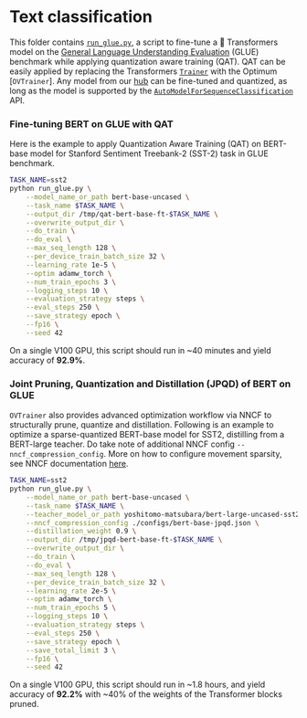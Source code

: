<!---
Copyright 2023 The HuggingFace Team. All rights reserved.

Licensed under the Apache License, Version 2.0 (the "License");
you may not use this file except in compliance with the License.
You may obtain a copy of the License at

    http://www.apache.org/licenses/LICENSE-2.0

Unless required by applicable law or agreed to in writing, software
distributed under the License is distributed on an "AS IS" BASIS,
WITHOUT WARRANTIES OR CONDITIONS OF ANY KIND, either express or implied.
See the License for the specific language governing permissions and
limitations under the License.
-->

# Text classification

This folder contains [`run_glue.py`](https://github.com/huggingface/optimum/blob/main/examples/openvino/text-classification/run_glue.py), a script to fine-tune a 🤗 Transformers model on the [General Language Understanding Evaluation](https://gluebenchmark.com/) (GLUE) benchmark while applying quantization aware training (QAT). QAT can be easily applied by replacing the Transformers [`Trainer`](https://huggingface.co/docs/transformers/main/en/main_classes/trainer#trainer) with the Optimum [`OVTrainer`]. Any model from our [hub](https://huggingface.co/models) can be fine-tuned and quantized, as long as the model is supported by the [`AutoModelForSequenceClassification`](https://huggingface.co/docs/transformers/main/en/model_doc/auto#transformers.AutoModelForSequenceClassification) API.

### Fine-tuning BERT on GLUE with QAT

Here is the example to apply Quantization Aware Training (QAT) on BERT-base model for Stanford Sentiment Treebank-2 (SST-2) task in GLUE benchmark.

```bash
TASK_NAME=sst2
python run_glue.py \
    --model_name_or_path bert-base-uncased \
    --task_name $TASK_NAME \
    --output_dir /tmp/qat-bert-base-ft-$TASK_NAME \
    --overwrite_output_dir \
    --do_train \
    --do_eval \
    --max_seq_length 128 \
    --per_device_train_batch_size 32 \
    --learning_rate 1e-5 \
    --optim adamw_torch \
    --num_train_epochs 3 \
    --logging_steps 10 \
    --evaluation_strategy steps \
    --eval_steps 250 \
    --save_strategy epoch \
    --fp16 \
    --seed 42
```

On a single V100 GPU, this script should run in ~40 minutes and yield accuracy of **92.9%**.

### Joint Pruning, Quantization and Distillation (JPQD) of BERT on GLUE

`OVTrainer` also provides advanced optimization workflow via NNCF to structurally prune, quantize and distillation. Following is an example to optimize a sparse-quantized BERT-base model for SST2, distilling from a BERT-large teacher. Do take note of additional NNCF config `--nncf_compression_config`.
More on how to configure movement sparsity, see NNCF documentation [here](https://github.com/openvinotoolkit/nncf/blob/develop/nncf/experimental/torch/sparsity/movement/MovementSparsity.md).

```bash
TASK_NAME=sst2
python run_glue.py \
    --model_name_or_path bert-base-uncased \
    --task_name $TASK_NAME \
    --teacher_model_or_path yoshitomo-matsubara/bert-large-uncased-sst2 \
    --nncf_compression_config ./configs/bert-base-jpqd.json \
    --distillation_weight 0.9 \
    --output_dir /tmp/jpqd-bert-base-ft-$TASK_NAME \
    --overwrite_output_dir \
    --do_train \
    --do_eval \
    --max_seq_length 128 \
    --per_device_train_batch_size 32 \
    --learning_rate 2e-5 \
    --optim adamw_torch \
    --num_train_epochs 5 \
    --logging_steps 10 \
    --evaluation_strategy steps \
    --eval_steps 250 \
    --save_strategy epoch \
    --save_total_limit 3 \
    --fp16 \
    --seed 42
```

On a single V100 GPU, this script should run in ~1.8 hours, and yield accuracy of **92.2%** with ~40% of the weights of the Transformer blocks pruned.